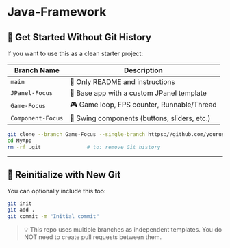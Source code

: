 # Java-Framework

## 🚀 Get Started Without Git History

If you want to use this as a clean starter project:

| Branch Name         | Description                                  |
| ------------------- | -------------------------------------------- |
| `main`              | 📄 Only README and instructions              |
| `JPanel-Focus`      | 🧱 Base app with a custom JPanel template    |
| `Game-Focus`        | 🎮 Game loop, FPS counter, Runnable/Thread   |
| `Component-Focus`   | 🧰 Swing components (buttons, sliders, etc.) |


```bash
git clone --branch Game-Focus --single-branch https://github.com/youruser/JFrameTemplate.git MyApp
cd MyApp
rm -rf .git               # to: remove Git history
```

---

## 🔄 Reinitialize with New Git

You can optionally include this too:

```bash
git init
git add .
git commit -m "Initial commit"
```
> 💡 This repo uses multiple branches as independent templates.
> You do NOT need to create pull requests between them.

